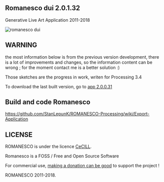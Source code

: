 ## Romanesco dui 2.0.1.32
Generative Live Art Application
2011-2018

![romanesco dui](https://github.com/StanLepunK/ROMANESCO-Processing/blob/master/import_github_pic/Romaneco_soft_32_18_11_5.jpg)

## WARNING
the most information below is from the previous version development, there is a lot of improvements and changes, so the information content can be wrong ; for the moment contact me is a better solution :)

Those sketches are the progress in work, writen for Processing 3.4

To download the last built version, go to [app 2.0.0.31](http://romanescoproject.wordpress.com/download/)

## Build and code Romanesco
https://github.com/StanLepunK/ROMANESCO-Processing/wiki/Export-Application

## LICENSE
ROMANESCO is under the licence [CeCILL](http://www.cecill.info/licences/Licence_CeCILL_V2.1-en.html).

Romanesco is a FOSS / Free and Open Source Software

For commercial use, [making a donation can be good](http://romanescoproject.wordpress.com/download/) to support the project !

ROMANESCO 2011-2018.
